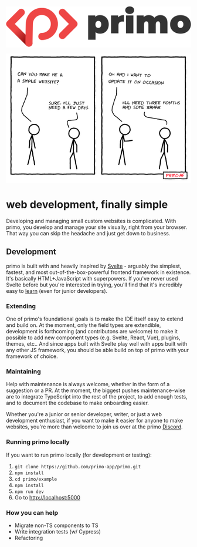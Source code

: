 <p align="center">
  <img src="readme_assets/logo.svg" alt="logo"/>
</p>

<p align="center">
  <img src="readme_assets/comic.png" alt="comic"/>
</p>

# web development, finally simple

Developing and managing small custom websites is complicated. With primo, you develop and manage your site visually, right from your browser. That way you can skip the headache and just get down to business.
## Development

primo is built with and heavily inspired by [Svelte](https://svelte.dev/) - arguably the simplest, fastest, and most out-of-the-box-powerful frontend framework in existence. It's basically HTML+JavaScript with superpowers. If you've never used Svelte before but you're interested in trying, you'll find that it's incredibly easy to [learn](https://svelte.dev/tutorial/basics) (even for junior developers). 

### Extending

One of primo's foundational goals is to make the IDE itself easy to extend and build on. At the moment, only the field types are extendible, development is forthcoming (and contributons are welcome) to make it possible to add new component types (e.g. Svelte, React, Vue), plugins, themes, etc.. And since apps built with Svelte play well with apps built with any other JS framework, you should be able build on top of primo with your framework of choice. 

### Maintaining

Help with maintenance is always welcome, whether in the form of a suggestion or a PR. At the moment, the biggest pushes maintenance-wise are to integrate TypeScript into the rest of the project, to add enough tests, and to document the codebase to make onboarding easier. 

Whether you're a junior or senior developer, writer, or just a web development enthusiast, if you want to make it easier for anyone to make websites, you're more than welcome to join us over at the primo [Discord](https://discord.com/invite/UeNeTk6cF3).

### Running primo locally

If you want to run primo locally (for development or testing):

1. `git clone https://github.com/primo-app/primo.git`
2. `npm install`
3. `cd primo/example`
4. `npm install`
5. `npm run dev`
6. Go to [http://localhost:5000](http://localhost:5000)

### How you can help

* Migrate non-TS components to TS
* Write integration tests (w/ Cypress)
* Refactoring
  